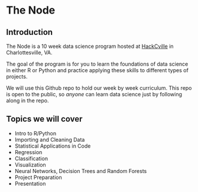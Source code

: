 # The Node

## Introduction
The Node is a 10 week data science program hosted at [HackCville](hackcville.com) in Charlottesville, VA.

The goal of the program is for you to learn the foundations of data science in either R or Python and practice applying these skills to different types of projects.

We will use this Github repo to hold our week by week curriculum. This repo is open to the public, so _anyone_ can learn data science just by following along in the repo.

## Topics we will cover
* Intro to R/Python
* Importing and Cleaning Data
* Statistical Applications in Code
* Regression
* Classification
* Visualization
* Neural Networks, Decision Trees and Random Forests
* Project Preparation
* Presentation
